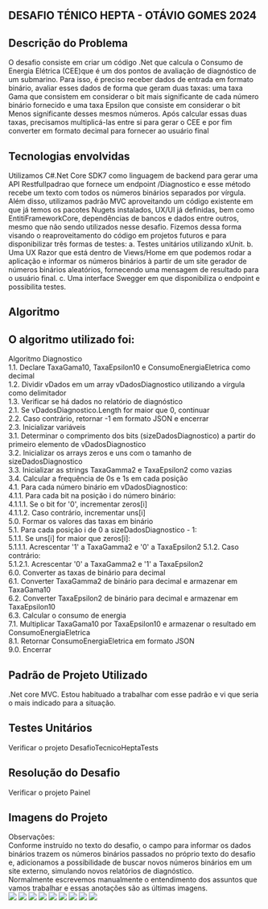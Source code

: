 ## DESAFIO TÉNICO HEPTA - OTÁVIO GOMES 2024
## Descrição do Problema
O desafio consiste em criar um código .Net que calcula o Consumo de Energia Elétrica (CEE)que é um dos pontos de 
avaliação de diagnóstico de um submarino.
Para isso, é preciso receber dados de entrada em formato binário, avaliar esses dados de forma que geram duas taxas: 
uma taxa Gama que consistem em considerar o bit mais significante de cada número binário fornecido e uma taxa Epsilon
que consiste em considerar o bit Menos significante desses mesmos números.
Após calcular essas duas taxas, precisamos multiplicá-las entre si para gerar o CEE e por fim converter em formato 
decimal para fornecer ao usuário final

## Tecnologias envolvidas
Utilizamos C#.Net Core SDK7 como linguagem de backend para gerar uma API Restfullpadrao que fornece 
um endpoint /Diagnostico e esse método recebe um texto com todos os números binários separados por vírgula.
Além disso, utilizamos padrão MVC aproveitando um código existente em que já temos os pacotes Nugets instalados, UX/UI 
já definidas, bem como EntitiFrameworkCore, dependências de bancos e dados entre outros, mesmo que não sendo utilizados 
nesse desafio. 
Fizemos dessa forma visando o reaproveitamento do código em projetos futuros e para disponibilizar três formas de testes:
	a. Testes unitários utilizando xUnit.
	b. Uma UX Razor que está dentro de Views/Home em que podemos rodar a aplicação e informar os números binários à 
	   partir de um site gerador de números binários aleatórios, fornecendo uma mensagem de resultado para o usuário 
	   final.
	c. Uma interface Swegger em que disponibiliza o endpoint e possibilita testes.

## Algoritmo
O algoritmo utilizado foi:
-----
Algoritmo Diagnostico
<br/>
1.1. Declare TaxaGama10, TaxaEpsilon10 e ConsumoEnergiaEletrica como decimal 
<br/>
1.2. Dividir vDados em um array vDadosDiagnostico utilizando a vírgula como delimitador
<br/>
1.3. Verificar se há dados no relatório de diagnóstico 
<br/>
2.1. Se vDadosDiagnostico.Length for maior que 0, continuar 
<br/>
2.2. Caso contrário, retornar -1 em formato JSON e encerrar
<br/>
2.3. Inicializar variáveis 
<br/>
3.1. Determinar o comprimento dos bits (sizeDadosDiagnostico) a partir do primeiro elemento de vDadosDiagnostico 
<br/>
3.2. Inicializar os arrays zeros e uns com o tamanho de sizeDadosDiagnostico 
<br/>
3.3. Inicializar as strings TaxaGamma2 e TaxaEpsilon2 como vazias
<br/>
3.4. Calcular a frequência de 0s e 1s em cada posição 
<br/>
4.1. 
Para cada número binário em vDadosDiagnostico: 
<br/>
4.1.1. Para cada bit na posição i do número binário: 
<br/>
4.1.1.1. Se o bit for '0', incrementar zeros[i] 
<br/>
4.1.1.2. Caso contrário, incrementar uns[i] 
<br/>
5.0. Formar os valores das taxas em binário 
<br/>
5.1. Para cada posição i de 0 a sizeDadosDiagnostico - 1: 
<br/>
5.1.1. Se uns[i] for maior que zeros[i]: 
<br/>
5.1.1.1. Acrescentar '1' a TaxaGamma2 e '0' a TaxaEpsilon2 5.1.2. Caso contrário: 
<br/>
5.1.2.1. Acrescentar '0' a TaxaGamma2 e '1' a TaxaEpsilon2
<br/>
6.0. Converter as taxas de binário para decimal 
<br/>
6.1. Converter TaxaGamma2 de binário para decimal e armazenar em TaxaGama10 
<br/>
6.2. Converter TaxaEpsilon2 de binário para decimal e armazenar em TaxaEpsilon10
<br/>
6.3. Calcular o consumo de energia 
<br/>
7.1. Multiplicar TaxaGama10 por TaxaEpsilon10 e armazenar o resultado em ConsumoEnergiaEletrica
<br/>
8.1. Retornar ConsumoEnergiaEletrica em formato JSON
<br/>
9.0. Encerrar
<br/>

## Padrão de Projeto Utilizado
.Net core MVC. Estou habituado a trabalhar com esse padrão e vi que seria o mais indicado para a situação.

## Testes Unitários
Verificar o projeto DesafioTecnicoHeptaTests

## Resolução do Desafio
Verificar o projeto Painel

## Imagens do Projeto
Observações:
<br/>
Conforme instruído no texto do desafio, o campo para informar os dados binários trazem os números binários passados no próprio 
texto do desafio e, adicionamos a possibilidade de buscar novos números binários em um site externo, simulando novos relatórios
de diagnóstico.
<br/>
Normalmente escrevemos manualmente o entendimento dos assuntos que vamos trabalhar e essas anotações são as últimas imagens.
</br>
<img src="https://github.com/otagomes/hepta2024/blob/main/hepta01.png" />
<img src="https://github.com/otagomes/hepta2024/blob/main/hepta02.png" />
<img src="https://github.com/otagomes/hepta2024/blob/main/hepta03.png" />
<img src="https://github.com/otagomes/hepta2024/blob/main/hepta04.png" />
<img src="https://github.com/otagomes/hepta2024/blob/main/hepta05.png" />
<img src="https://github.com/otagomes/hepta2024/blob/main/hepta06.png" />
<img src="https://github.com/otagomes/hepta2024/blob/main/hepta07.png" />
<img src="https://github.com/otagomes/hepta2024/blob/main/hepta08.jpg" />
<img src="https://github.com/otagomes/hepta2024/blob/main/hepta09.jpg" />
